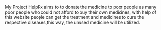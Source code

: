 My Project HelpRx aims to  to donate the medicine to poor people as many  poor people who could not afford to buy their own medicines, with help of this website people can get the treatment and medicines to cure the respective diseases,this way, the unused medicine will be utilized.

